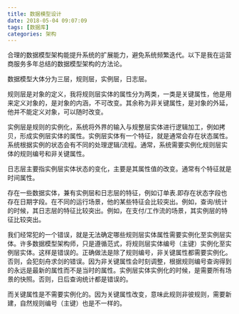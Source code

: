 ```yaml
---
title: 数据模型设计
date: 2018-05-04 09:07:09
tags: [数据库]
categories: 架构
---
```

合理的数据模型架构能提升系统的扩展能力，避免系统频繁迭代。以下是我在运营商服务多年总结的数据模型架构的方法论。

数据模型大体分为三层，规则层，实例层，日志层。

规则层是对象的定义，我将规则层实体的属性分为两类，一类是关键属性，他是用来定义对象的，是对象的内涵，不可改变。其余称为非关键属性，是对象的外延，他并不能定义对象，可以随时改变。

实例层是规则的实例化，系统将外界的输入与规整层实体进行逻辑加工，例如拷贝，形成实例层实体的属性。实例层实体有一个特征，就是通常会存在状态属性。系统根据实例的状态会有不同的处理逻辑/流程。通常，系统需要实例化规则层实体的规则编号和非关键属性。

日志层主要指实例层实体状态的变化，主要是其属性值的改变。通常有个特征就是时间属性。

存在一些数据实体，兼有实例层和日志层的特征，例如订单表.即存在状态字段也存在日期字段。在不同的运行场景，他的某些特征会比较突出。例如，查询/统计的时候，其日志层的特征比较突出。例如，在支付/工作流的场景，其实例层的特征比较突出。

我们经常犯的一个错误，就是无法确定哪些规则层实体属性需要实例化至实例层实体。许多数据模型架构师，只是遵循范式，将规则层实体编号（主键）实例化至实例层实体。这样是错误的。正确做法是除了规则编号，非关键属性都需要实例化。否则，会犯刻舟求剑的错误。因为非关键属性会时刻调整，根据规则编号查询得到的永远是最新的属性而不是当时的属性。实例层实体实例化的时候，是需要所有场景的快照。否则，日后查询统计都是错误的。

而关键属性是不需要实例化的。因为关键属性改变，意味此规则非彼规则，需要新建，自然规则编号（主键）也是不一样的。
